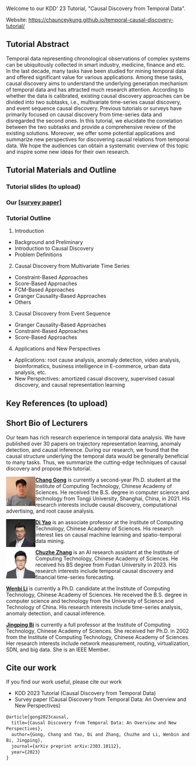 
Welcome to our KDD' 23 Tutorial, "Causal Discovery from Temporal Data".

Website: https://chaunceykung.github.io/temporal-causal-discovery-tutorial/


## Tutorial Abstract

Temporal data representing chronological observations of complex systems can be ubiquitously collected in smart industry, medicine, finance and etc. In the last decade, many tasks have been studied for mining temporal data and offered significant value for various applications. Among these tasks, causal discovery aims to understand the underlying generation mechanism of temporal data and has attracted much research attention. According to whether the data is calibrated, existing causal discovery approaches can be divided into two subtasks, i.e., multivariate time-series causal discovery, and event sequence causal discovery. Previous tutorials or surveys have primarily focused on causal discovery from time-series data and disregarded the second ones. In this tutorial, we elucidate the correlation between the two subtasks and provide a comprehensive review of the existing solutions. Moreover, we offer some potential applications and summarize new perspectives for discovering causal relations from temporal data. We hope the audiences can obtain a systematic overview of this topic and inspire some new ideas for their own research. 



## Tutorial Materials and Outline

### Tutorial slides (to upload)

### Our [[survey paper]](https://arxiv.org/abs/2303.10112) 

### Tutorial Outline

1. Introduction
  - Background and Preliminary
  - Introduction to Causal Discovery
  - Problem Definitions

2. Causal Discovery from Multivariate Time Series
  - Constraint-Based Approaches
  - Score-Based Approaches
  - FCM-Based Approaches
  - Granger Causality-Based Approaches
  - Others

3. Causal Discovery from Event Sequence
  - Granger Causality-Based Approaches
  - Constraint-Based Approaches
  - Score-Based Approaches

4. Applications and New Perspectives
  - Applications: root cause analysis, anomaly detection, video analysis, bioinformatics, business intelligence in E-commerce, urban data analysis, etc.
  - New Perspectives: amortized casual discovery, supervised casual discovery, and causal representation learning

## Key References (to upload)


## Short Bio of Lecturers

Our team has rich research experience in temporal data analysis. We have published over 30 papers on trajectory representation learning, anomaly detection, and causal inference. During our research, we found that the causal structure underlying the temporal data would be generally beneficial to many tasks. Thus, we summarize the cutting-edge techniques of causal discovery and propose this tutorial.


<img align="left" src="figs/Chang.jpg" width="80" >**[Chang Gong](https://scholar.google.com.hk/citations?user=DfmjrYkAAAAJ&hl=en)** is currently a second-year Ph.D. student at the Institute of Computing Technology, Chinese Academy of Sciences. He received the B.S. degree in computer science and technology from Tongji University, Shanghai, China, in 2021. His research interests include causal discovery, computational advertising, and root cause analysis.


<img align="left" src="figs/Di.jpg" width="80" >**[Di Yao](http://www.yaodi.info/)** is an associate professor at the Institute of Computing Technology, Chinese Academy of Sciences.  His research interest lies on causal machine learning and spatio-temporal data mining.


<img align="left" src="figs/Chuzhe.jpg" width="80" >**[Chuzhe Zhang]()** is an AI research assistant at the Institute of Computing Technology, Chinese Academy of Sciences. He received his BS degree from Fudan University in 2023. His research interests include temporal causal discovery and financial time-series forecasting.


**[Wenbi Li]()** is currently a Ph.D. candidate at the Institute of Computing Technology, Chinese Academy of Sciences. He received the B.S. degree in computer science and technology from the University of Science and Technology of China. His research interests include time-series analysis, anomaly detection, and causal inference.


**[Jingping Bi]()** is currently a full professor at the Institute of Computing Technology, Chinese Academy of Sciences. She received her Ph.D. in 2002 from the Institute of Computing Technology, Chinese Academy of Sciences. Her research interests include network measurement, routing, virtualization, SDN, and big data. She is an IEEE Member.


## Cite our work 

If you find our work useful, please cite our work
- KDD 2023 Tutorial (Causal Discovery from Temporal Data)
- Survey paper (Causal Discovery from Temporal Data: An Overview and New Perspectives)
```
@article{gong2023causal,
  title={Causal Discovery from Temporal Data: An Overview and New Perspectives},
  author={Gong, Chang and Yao, Di and Zhang, Chuzhe and Li, Wenbin and Bi, Jingping},
  journal={arXiv preprint arXiv:2303.10112},
  year={2023}
}
```



<script type="text/javascript" id="clustrmaps" src="//clustrmaps.com/map_v2.js?d=8szPTSzsKjr4sJsqpi8rGoh4vjdKjatvub51BhT0rEc&cl=ffffff&w=a"></script>

